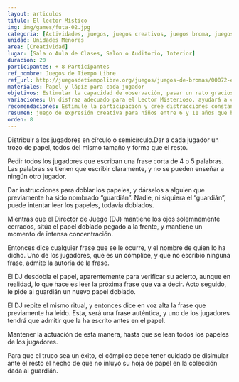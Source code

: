 ```yaml
---
layout: articulos
titulo: El lector Místico
img: img/games/futa-02.jpg
categoria: [Actividades, juegos, juegos creativos, juegos broma, juegos de interior]
unidad: Unidades Menores
area: [Creatividad]
lugar: [Sala o Aula de Clases, Salon o Auditorio, Interior]
duracion: 20
participantes: + 8 Participantes
ref_nombre: Juegos de Tiempo Libre
ref_url: http://juegosdetiempolibre.org/juegos/juegos-de-bromas/00072-el-lector-mistico/
materiales: Papel y lápiz para cada jugador
objetivos: Estimular la capacidad de observación, pasar un rato gracioso, estimular el trabajo en equipo
variaciones: Un disfraz adecuado para el Lector Misterioso, ayudará a crear ambiente.
recomendaciones: Estimule la participación y cree distracciones constantes.
resumen: juego de expresión creativa para niños entre 6 y 11 años que busca Estimular la capacidad de observación y el trabajo en equipo
orden: 8
---
```

<p>Distribuir a los jugadores en círculo o semicírculo.Dar a cada jugador un trozo de papel, todos del mismo tamaño y forma que el resto.</p>
<p>Pedir todos los jugadores que escriban una frase corta de 4 o 5 palabras. Las palabras se tienen que escribir claramente, y no se pueden enseñar a ningún otro jugador.</p>
<p>Dar instrucciones para doblar los papeles, y dárselos a alguien que previamente ha sido nombrado “guardián”. Nadie, ni siquiera el “guardián”, puede intentar leer los papeles, todavía doblados.</p>
<p>Mientras que el Director de Juego (DJ) mantiene los ojos solemnemente cerrados, sitúa el papel doblado pegado a la frente, y mantiene un momento de intensa concentración.</p>
<p>Entonces dice cualquier frase que se le ocurre, y el nombre de quien lo ha dicho. Uno de los jugadores, que es un cómplice, y que no escribió ninguna frase, admite la autoría de la frase.</p>
<p>El DJ desdobla el papel, aparentemente para verificar su acierto, aunque en realidad, lo que hace es leer la próxima frase que va a decir. Acto seguido, le pide al guardián un nuevo papel doblado.</p>
<p>El DJ repite el mismo ritual, y entonces dice en voz alta la frase que previamente ha leido. Esta, será una frase auténtica, y uno de los jugadores tendrá que admitir que la ha escrito antes en el papel.</p>
<p>Mantener la actuación de esta manera, hasta que se lean todos los papeles de los jugadores.</p>
<p>Para que el truco sea un éxito, el cómplice debe tener cuidado de disimular ante el resto el hecho de que no inluyó su hoja de papel en la colección dada al guardián.</p>

